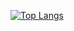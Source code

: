 [![Top Langs](https://github-readme-stats.vercel.app/api/top-langs/?username={Yuasa}
)](https://github.com/anuraghazra/github-readme-stats)
